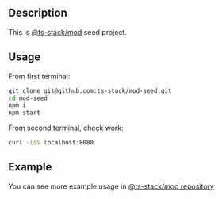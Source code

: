 ## Description

This is [@ts-stack/mod](https://github.com/ts-stack/mod) seed project.

## Usage

From first terminal:

```bash
git clone git@github.com:ts-stack/mod-seed.git
cd mod-seed
npm i
npm start
```

From second terminal, check work:

```bash
curl -isS localhost:8080
```

## Example

You can see more example usage in [@ts-stack/mod repository](https://github.com/ts-stack/mod/tree/master/examples)